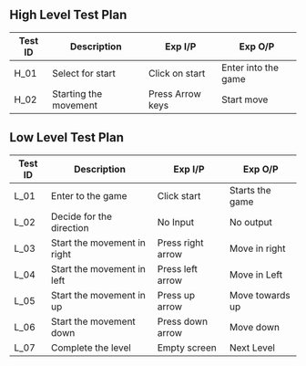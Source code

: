 ## High Level Test Plan
|Test ID | Description             |Exp  I/P           |   Exp O/P           |
|--------|-------------------------|-------------------|---------------------|
|H_01    | Select for start        | Click on start    | Enter into the game |
|H_02    |  Starting the movement  | Press Arrow keys  | Start move          |

## Low Level Test Plan
|Test ID  | Description                |Exp I/P           |Exp O/P          |
|---------|----------------------------|------------------|-----------------|
|L_01     | Enter to the game          |Click start       |Starts the game  |
|L_02     |Decide for the direction    |  No Input        |No output        |
|L_03     |Start the movement in right |Press right arrow |Move in right    |
|L_04     |Start the movement in left  |Press left arrow  | Move in Left    |
|L_05     |Start the movement in up    |Press up arrow    |Move towards up  |
|L_06     |Start the movement down     |Press down arrow  |Move down        |
|L_07     |Complete the level          |Empty screen      |Next Level       |